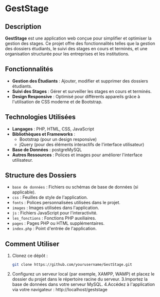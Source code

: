 # GestStage

## Description
**GestStage** est une application web conçue pour simplifier et optimiser la gestion des stages. Ce projet offre des fonctionnalités telles que la gestion des dossiers étudiants, le suivi des stages en cours et terminés, et une organisation structurée pour les entreprises et les institutions.

## Fonctionnalités
- **Gestion des Étudiants** : Ajouter, modifier et supprimer des dossiers étudiants.
- **Suivi des Stages** : Gérer et surveiller les stages en cours et terminés.
- **Design Responsive** : Optimisé pour différents appareils grâce à l'utilisation de CSS moderne et de Bootstrap.

## Technologies Utilisées
- **Langages** : PHP, HTML, CSS, JavaScript
- **Bibliothèques et Frameworks** :
  - Bootstrap (pour un design responsive)
  - jQuery (pour des éléments interactifs de l'interface utilisateur)
- **Base de Données** : postgreMySQL 
- **Autres Ressources** : Polices et images pour améliorer l'interface utilisateur.

## Structure des Dossiers
- `base de données` : Fichiers ou schémas de base de données (si applicable).
- `css` : Feuilles de style de l'application.
- `fonts` : Polices personnalisées utilisées dans le projet.
- `images` : Images utilisées dans l'application.
- `js` : Fichiers JavaScript pour l'interactivité.
- `les_fonctions` : Fonctions PHP auxiliaires.
- `pages` : Pages PHP ou HTML supplémentaires.
- `index.php` : Point d'entrée de l'application.

## Comment Utiliser
1. Clonez ce dépôt :
   ```bash
   git clone https://github.com/yourusername/GestStage.git

2. Configurez un serveur local (par exemple, XAMPP, WAMP) et placez le dossier du projet dans le répertoire racine du serveur.
3.Importez la base de données dans votre serveur MySQL.
4.Accédez à l'application via votre navigateur :
   http://localhost/geststage
